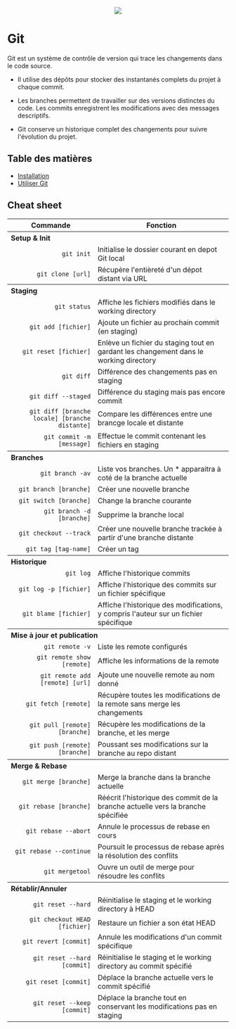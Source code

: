 <p align="center"><img src="https://git-scm.com/images/logos/1color-lightbg@2x.png"/><p>

# Git

Git est un système de contrôle de version qui trace les changements dans le code source.

- Il utilise des dépôts pour stocker des instantanés complets du projet à chaque commit.

- Les branches permettent de travailler sur des versions distinctes du code. Les commits enregistrent les modifications avec des messages descriptifs.

- Git conserve un historique complet des changements pour suivre l'évolution du projet.

## Table des matières

<ul>
    <li><a href="./01-install/Install.md">Installation</a></li>
    <li><a href="./05-scenario/article.md">Utiliser Git</a></li>
</ul>

## Cheat sheet

<table>
    <thead>
        <tr>
            <th>Commande</th>
            <th>Fonction</th>
        </tr>   
    </thead>
    <tbody>
        <tr>
            <th colspan="3" align="left">Setup & Init</th>
        </tr>
        <tr>
            <td align="right"><code>git init</code></td>
            <td>Initialise le dossier courant en depot Git local</td>
        </tr>
         <tr>
            <td align="right"><code>git clone [url]</code></td>
            <td>Récupère l'entièreté d'un dépot distant via URL</td>
        </tr>
        <tr>
        <tr>
            <th colspan="3" align="left">Staging</th>
        </tr>
            <td align="right"><code>git status</code></td>
            <td>Affiche les fichiers modifiés dans le working directory</td>
        </tr>
        <tr>
            <td align="right"><code>git add [fichier]</code></td>
            <td>Ajoute un fichier au prochain commit (en staging)</td>
        </tr>
        <tr>
            <td align="right"><code>git reset [fichier]</code></td>
            <td>Enlève un fichier du staging tout en gardant les changement dans le working directory</td>
        </tr>
         <tr>
            <td align="right"><code>git diff</code></td>
            <td>Différence des changements pas en staging</td>
        </tr>
        <tr>
            <td align="right"><code>git diff --staged</code></td>
            <td>Différence du staging mais pas encore commit</td>
        </tr>
        <tr>
            <td align="right"><code>git diff [branche locale] [branche distante]</code></td>
            <td>Compare les différences entre une brancge locale et distante</td>
        </tr>
        <tr>
            <td align="right"><code>git commit -m [message]</code></td>
            <td>Effectue le commit contenant les fichiers en staging</td>
        </tr>
        <tr>
            <th colspan="3" align="left">Branches</th>
        </tr>
        <tr>
            <td align="right"><code>git branch -av</code></td>
            <td>Liste vos branches. Un * apparaitra à coté de la branche actuelle</td>
        </tr>
        <tr>
            <td align="right"><code>git branch [branche]</code></td>
            <td>Créer une nouvelle branche</td>
        </tr>
        <tr>
            <td align="right"><code>git switch [branche]</code></td>
            <td>Change la branche courante</td>
        </tr>
        <tr>
            <td align="right"><code>git branch -d [branche]</code></td>
            <td>Supprime la branche local</td>
        </tr>
        <tr>
            <td align="right"><code>git checkout --track</code></td>
            <td>Créer une nouvelle branche trackée à partir d'une branche distante</td>
            <tr>
                <td align="right"><code>git tag [tag-name]</code></td>
                <td>Créer un tag </td>
            </tr>
        </tr>
        <tr>
            <th colspan="3" align="left">Historique</th> 
        </tr>
        <tr>
            <td align="right"><code>git log</code></td>
            <td>Affiche l'historique commits</td>
        </tr>
        <tr>
            <td align="right"><code>git log -p [fichier]</code></td>
            <td>Affiche l'historique des commits sur un fichier spécifique</td>
        </tr>
        <tr>
            <td align="right"><code>git blame [fichier]</code></td>
            <td>Affiche l'historique des modifications, y compris l'auteur sur un fichier spécifique</td>
        </tr>
        <tr>
            <th colspan="3" align="left">Mise à jour et publication</th>
        </tr>
        <tr>
            <td align="right"><code>git remote -v</code></td>
            <td>Liste les remote configurés</td>
        </tr>
        <tr>
            <td align="right"><code>git remote show [remote]</code></td>
            <td>Affiche les informations de la remote</td>
        </tr>
        <tr>
            <td align="right"><code>git remote add [remote] [url]</code></td>
            <td>Ajoute une nouvelle remote au nom donné</td>
        </tr>
        <tr>
            <td align="right"><code>git fetch [remote]</code></td>
            <td>Récupère toutes les modifications de la remote sans merge les changements</td>
        </tr>
        <tr>
            <td align="right"><code>git pull [remote] [branche]</code></td>
            <td>Récupère les modifications de la branche, et les merge</td>
        </tr>
        <tr>
            <td align="right"><code>git push [remote] [branche]</code></td>
            <td>Poussant ses modifications sur la branche au repo distant</td>
        </tr>
        <tr>
            <th colspan="3" align="left">Merge & Rebase</th>
        </tr>
        <tr>
            <td align="right"><code>git merge [branche]</code></td>
            <td>Merge la branche dans la branche actuelle</td>
        </tr>
        <tr>
            <td align="right"><code>git rebase [branche]</code></td>
            <td>Réécrit l'historique des commit de la branche actuelle vers la branche spécifiée</td>
        </tr>
        <tr>
            <td align="right"><code>git rebase --abort</code></td>
            <td>Annule le processus de rebase en cours</td>
        </tr>
        <tr>
            <td align="right"><code>git rebase --continue</code></td>
            <td>Poursuit le processus de rebase après la résolution des conflits</td>
        </tr>
        <tr>
            <td align="right"><code>git mergetool</code></td>
            <td>Ouvre un outil de merge pour résoudre les conflits</td>
        </tr>
        <tr>
            <th colspan="3" align="left"    >Rétablir/Annuler</th>
        </tr>
        <tr>
            <td align="right"><code>git reset --hard</code></td>
            <td>Réinitialise le staging et le working directory à HEAD</td>
        </tr>
        <tr>
            <td align="right"><code>git checkout HEAD [fichier]</code></td>
            <td>Restaure un fichier a son état HEAD</td>
        </tr>
        <tr>
            <td align="right"><code>git revert [commit]</code></td>
            <td>Annule les modifications d'un commit spécifique</td>
        </tr>
        <tr>
            <td align="right"><code>git reset --hard [commit]</code></td>
            <td>Réinitialise le staging et le working directory au commit spécifié</td>
        </tr>
        <tr>
            <td align="right"><code>git reset [commit]</code></td>
            <td>Déplace la branche actuelle vers le commit spécifié</td>
        </tr>
        <tr>
            <td align="right"><code>git reset --keep [commit]</code></td>
            <td>Déplace la branche tout en conservant les modifications pas en staging</td>
        </tr>
    </tbody>

</table>
